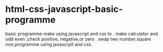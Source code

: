 # html-css-javascript-basic-programme
basic programme make using javascript and css to .  make calculator and odd even ,check positive, negative,or zero . swap two number,square roor,programme using javascrpit and css.
